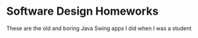 # Software Design Homeworks

These are the old and boring Java Swing apps I did when I was a student
